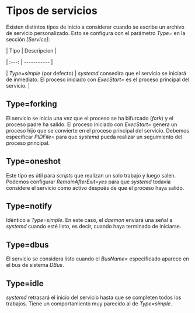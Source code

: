 
# Tipos de servicios

Existen distintos tipos de inicio a considerar cuando se escribe un archivo de servicio personalizado. Esto se configura con el parámetro _Type=_ en la sección _[Service]_:

| Tipo | Descripcion |

| :---: | ----------- |

| _Type=simple_ (por defecto) | _systemd_ consedira que el servicio se iniciará de inmediato. El proceso iniciado con _ExecStart=_ es el proceso principal del servicio. |



## Type=forking

El servicio se inicia una vez que el proceso se ha bifurcado (_fork_) y el proceso padre ha salido. El proceso iniciado con _ExecStart=_ genera un proceso hijo que se convierte en el proceso principal del servicio. Debemos especificar _PIDFile=_ para que _systemd_ pueda realizar un seguimiento del proceso principal.


## Type=oneshot

Este tipo es útil para _scripts_ que realizan un solo trabajo y luego salen. Podemos configurar _RemainAfterExit=yes_ para que _systemd_ todavía considere el servicio como activo después de que el proceso haya salido.


## Type=notify

Idéntico a _Type=simple_. En este caso, el _daemon_ enviará una señal a _systemd_ cuando esté listo, es decir, cuando haya terminado de iniciarse.


## Type=dbus

El servicio se considera listo cuando el _BusName=_ especificado aparece en el bus de sistema _DBus_.


## Type=idle

_systemd_ retrasará el inicio del servicio hasta que se completen todos los trabajos. Tiene un comportamiento muy parecido al de _Type=simple_.

